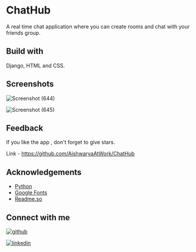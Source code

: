 
# ChatHub
A real time chat application where you can create rooms and chat with your friends group.
 


## Build with
Django, HTML and CSS.

## Screenshots
![Screenshot (644)](https://github.com/AishwaryaAtWork/ChatHub/assets/109826222/b583c817-db93-4eb0-96a2-e3acc40935fb)

![Screenshot (645)](https://github.com/AishwaryaAtWork/ChatHub/assets/109826222/07451866-12ab-41ee-a90a-9226ff502a6b)


## Feedback

If you like the app , don't forget to give stars.

Link - https://github.com/AishwaryaAtWork/ChatHub


## Acknowledgements

 - [Python](https://www.python.org/)
 - [Google Fonts ](https://fonts.google.com/)
 - [Readme.so](https://readme.so/)


## Connect with me

[![github](https://img.shields.io/badge/github-000?style=for-the-badge&logo=ko-fi&logoColor=white)](https://github.com/AishwaryaAtWork)

[![linkedin](https://img.shields.io/badge/linkedin-0A66C2?style=for-the-badge&logo=linkedin&logoColor=white)](https://www.linkedin.com/in/aishwarya-pathak-573993233/)

